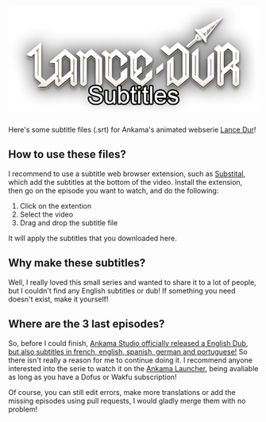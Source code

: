 # ![Ankama's Lance Dur Subtitles](logo.png)
Here's some subtitle files (.srt) for Ankama's animated webserie [Lance Dur](https://animationdigitalnetwork.fr/video/lance-dur)!

## How to use these files?
I recommend to use a subtitle web browser extension, such as [Substital](https://substital.com/), which add the subtitles at the bottom of the video.
Install the extension, then go on the episode you want to watch, and do the following:

1. Click on the extention
2. Select the video
3. Drag and drop the subtitle file

It will apply the subtitles that you downloaded here.

## Why make these subtitles?
Well, I really loved this small series and wanted to share it to a lot of people, but I couldn't find any English subtitles or dub! If something you need doesn't exist, make it yourself!

## Where are the 3 last episodes?
So, before I could finish, [Ankama Studio officially released a English Dub, but also subtitles in french, english, spanish, german and portuguese!](https://www.wakfu.com/en/forum/193-news/243926-lance-dur-all) So there isn't really a reason for me to continue doing it. I recommend anyone interested into the serie to watch it on the [Ankama Launcher](https://www.ankama.com/en/launcher), being avaliable as long as you have a Dofus or Wakfu subscription!

Of course, you can still edit errors, make more translations or add the missing episodes using pull requests, I would gladly merge them with no problem!

